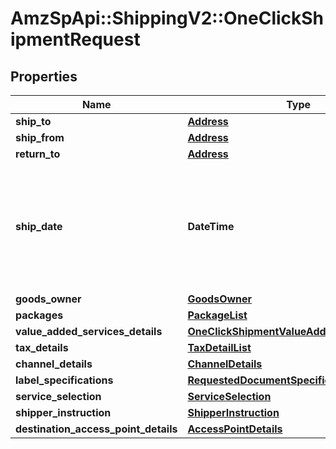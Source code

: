 # AmzSpApi::ShippingV2::OneClickShipmentRequest

## Properties
Name | Type | Description | Notes
------------ | ------------- | ------------- | -------------
**ship_to** | [**Address**](Address.md) |  | [optional] 
**ship_from** | [**Address**](Address.md) |  | 
**return_to** | [**Address**](Address.md) |  | [optional] 
**ship_date** | **DateTime** | The ship date and time (the requested pickup). This defaults to the current date and time. | [optional] 
**goods_owner** | [**GoodsOwner**](GoodsOwner.md) |  | [optional] 
**packages** | [**PackageList**](PackageList.md) |  | 
**value_added_services_details** | [**OneClickShipmentValueAddedServiceDetails**](OneClickShipmentValueAddedServiceDetails.md) |  | [optional] 
**tax_details** | [**TaxDetailList**](TaxDetailList.md) |  | [optional] 
**channel_details** | [**ChannelDetails**](ChannelDetails.md) |  | 
**label_specifications** | [**RequestedDocumentSpecification**](RequestedDocumentSpecification.md) |  | 
**service_selection** | [**ServiceSelection**](ServiceSelection.md) |  | 
**shipper_instruction** | [**ShipperInstruction**](ShipperInstruction.md) |  | [optional] 
**destination_access_point_details** | [**AccessPointDetails**](AccessPointDetails.md) |  | [optional] 

